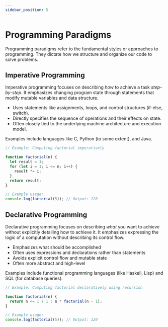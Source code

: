 ```yaml
---
sidebar_position: 5
---
```


# Programming Paradigms

Programming paradigms refer to the fundamental styles or approaches to
programming. They dictate how we structure and organize our code to solve
problems.

## Imperative Programming

Imperative programming focuses on describing _how_ to achieve a task
_step-by-step_. It emphasizes changing program state through statements that
modify mutable variables and data structure.

- Uses statements like assignments, loops, and control structures (if-else,
  switch).
- Directly specifies the sequence of operations and their effects on state.
- Often closely tied to the underlying machine architecture and execution model.

Examples include languages like C, Python (to some extent), and Java.

```javascript
// Example: Computing factorial imperatively

function factorial(n) {
  let result = 1;
  for (let i = 1; i <= n; i++) {
    result *= i;
  }
  return result;
}

// Example usage:
console.log(factorial(5)); // Output: 120
```

## Declarative Programming

Declarative programming focuses on describing _what_ you want to achieve without
explicitly detailing how to achieve it. It emphasizes expressing the logic of a
computation without describing its control flow.

- Emphasizes what should be accomplished
- Often uses expressions and declarations rather than statements
- Avoids explicit control flow and mutable state
- Often more abstract and high-level

Examples include functional programming languages (like Haskell, Lisp) and SQL
(for database queries).

```javascript
// Example: Computing factorial declaratively using recursion

function factorial(n) {
  return n <= 1 ? 1 : n * factorial(n - 1);
}

// Example usage:
console.log(factorial(5)); // Output: 120
```
